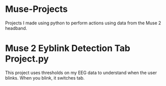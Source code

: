 # Muse-Projects
Projects I made using python to perform actions using data from the Muse 2 headband.
# Muse 2 Eyblink Detection Tab Project.py
This project uses thresholds on my EEG data to understand when the user blinks. When you blink, it switches tab.

